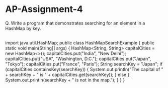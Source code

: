 # AP-Assignment-4
Q. Write a program that demonstrates searching for an element in a HashMap by key.
##
import java.util.HashMap;
public class HashMapSearchExample {
    public static void main(String[] args) {
        HashMap<String, String> capitalCities = new HashMap<>();
        capitalCities.put("India", "New Delhi");
        capitalCities.put("USA", "Washington, D.C.");
        capitalCities.put("Japan", "Tokyo");
        capitalCities.put("France", "Paris");
        String searchKey = "Japan";
        if (capitalCities.containsKey(searchKey)) {
            System.out.println("The capital of " + searchKey + " is " + capitalCities.get(searchKey));
        } else {
            System.out.println(searchKey + " is not in the map.");
        }
    }
}

